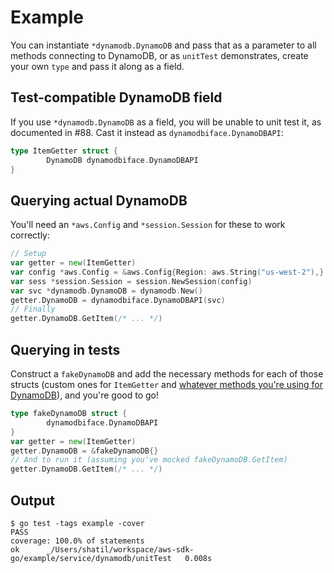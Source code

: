 # Example
You can instantiate `*dynamodb.DynamoDB` and pass that as a parameter to all
methods connecting to DynamoDB, or as `unitTest` demonstrates, create your own
`type` and pass it along as a field.

## Test-compatible DynamoDB field
If you use `*dynamodb.DynamoDB` as a field, you will be unable to unit test it,
as documented in #88. Cast it instead as `dynamodbiface.DynamoDBAPI`:

```go
type ItemGetter struct {
		DynamoDB dynamodbiface.DynamoDBAPI
}
```

## Querying actual DynamoDB
You'll need an `*aws.Config` and `*session.Session` for these to work correctly:

```go
// Setup
var getter = new(ItemGetter)
var config *aws.Config = &aws.Config{Region: aws.String("us-west-2"),}
var sess *session.Session = session.NewSession(config)
var svc *dynamodb.DynamoDB = dynamodb.New()
getter.DynamoDB = dynamodbiface.DynamoDBAPI(svc)
// Finally
getter.DynamoDB.GetItem(/* ... */)
```

## Querying in tests
Construct a `fakeDynamoDB` and add the necessary methods for each of those
structs (custom ones for `ItemGetter` and [whatever methods you're using for
DynamoDB](https://gitlab.rd.unicloud.com/Storage-oss-service/uos-sdk-go.git/blob/master/service/dynamodb/dynamodbiface/interface.go)),
and you're good to go!

```go
type fakeDynamoDB struct {
		dynamodbiface.DynamoDBAPI
}
var getter = new(ItemGetter)
getter.DynamoDB = &fakeDynamoDB{}
// And to run it (assuming you've mocked fakeDynamoDB.GetItem)
getter.DynamoDB.GetItem(/* ... */)
```

## Output
```
$ go test -tags example -cover
PASS
coverage: 100.0% of statements
ok		_/Users/shatil/workspace/aws-sdk-go/example/service/dynamodb/unitTest	0.008s
```
